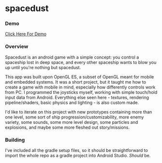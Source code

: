 # spacedust

### Demo

[Click Here For Demo](https://www.youtube.com/watch?v=2CYq9vNzst4&t=3s&ab_channel=JacobOaks)

### Overview

Spacedust is an android game with a simple concept: you control a spaceship lost in deep space, and every other spaceship wants to blow you up until you're nothing but spacedust.

This app was built upon OpenGL ES, a subset of OpenGL meant for mobile and embedded systems. It was a short project, but it taught me how to create a game with mobile in mind, especially how differently controls work from PC. I programmed the joysticks myself, working with simple touch/hold input data from Android. Everything else seen here - textures, rendering pipeline/shaders, basic physics and lighting - is also custom made.

I'd like to iterate on this project with new prototypes containing more than one level, some sort of ship progression/customizability, more enemy variety, some sounds, some more level design, some particles and explosions, and maybe some more fleshed out story/missions. 

### Building

I've included all the gradle setup files, so it should be straightforward to import the whole repo as a gradle project into Android Studio. *Should* be.
